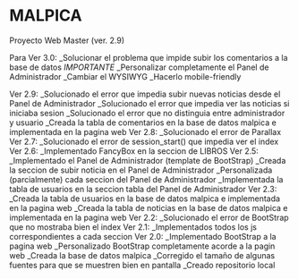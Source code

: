 # MALPICA
Proyecto Web Master (ver. 2.9)

Para Ver 3.0:
  _Solucionar el problema que impide subir los comentarios a la base de datos *IMPORTANTE*
  _Personalizar completamente el Panel de Administrador
  _Cambiar el WYSIWYG
  _Hacerlo mobile-friendly

Ver 2.9:
  _Solucionado el error que impedia subir nuevas noticias desde el Panel de Administrador
  _Solucionado el error que impedia ver las noticias si iniciaba sesion
  _Solucionado el error que no distinguia entre administrador y usuario
  _Creada la tabla de comentarios en la base de datos malpica e implementada en la pagina web
Ver 2.8:
  _Solucionado el error de Parallax
Ver 2.7:
  _Solucionado el error de session_start() que impedia ver el index
Ver 2.6:
  _Implementado FancyBox en la seccion de LIBROS
Ver 2.5:
  _Implementado el Panel de Administrador (template de BootStrap)
  _Creada la seccion de subir noticia en el Panel de Administrador
  _Personalizada (parcialmente) cada seccion del Panel de Administrador
  _Implementada la tabla de usuarios en la seccion tabla del Panel de Administrador
Ver 2.3:
  _Creada la tabla de usuarios en la base de datos malpica e implementada en la pagina web
  _Creada la tabla de noticias en la base de datos malpica e implementada en la pagina web
Ver 2.2:
  _Solucionado el error de BootStrap que no mostraba bien el index
Ver 2.1:
  _Implementados todos los js correspondientes a cada seccion
Ver 2.0:
  _Implementado BootStrap a la pagina web
  _Personalizado BootStrap completamente acorde a la pagin web
  _Creada la base de datos malpica
  _Corregido el tamaño de algunas fuentes para que se muestren bien en pantalla
  _Creado repositorio local

